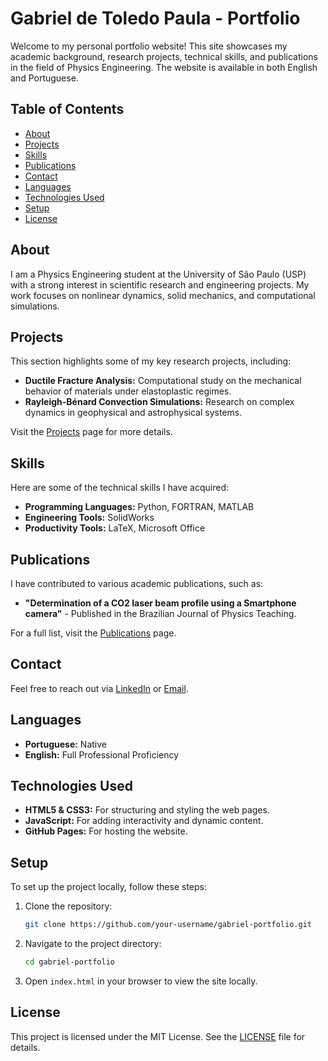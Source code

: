 # Gabriel de Toledo Paula - Portfolio

Welcome to my personal portfolio website! This site showcases my academic background, research projects, technical skills, and publications in the field of Physics Engineering. The website is available in both English and Portuguese.

## Table of Contents
- [About](#about)
- [Projects](#projects)
- [Skills](#skills)
- [Publications](#publications)
- [Contact](#contact)
- [Languages](#languages)
- [Technologies Used](#technologies-used)
- [Setup](#setup)
- [License](#license)

## About
I am a Physics Engineering student at the University of São Paulo (USP) with a strong interest in scientific research and engineering projects. My work focuses on nonlinear dynamics, solid mechanics, and computational simulations.

## Projects
This section highlights some of my key research projects, including:
- **Ductile Fracture Analysis:** Computational study on the mechanical behavior of materials under elastoplastic regimes.
- **Rayleigh-Bénard Convection Simulations:** Research on complex dynamics in geophysical and astrophysical systems.

Visit the [Projects](https://your-website-link-here) page for more details.

## Skills
Here are some of the technical skills I have acquired:
- **Programming Languages:** Python, FORTRAN, MATLAB
- **Engineering Tools:** SolidWorks
- **Productivity Tools:** LaTeX, Microsoft Office

## Publications
I have contributed to various academic publications, such as:
- **"Determination of a CO2 laser beam profile using a Smartphone camera"** - Published in the Brazilian Journal of Physics Teaching.

For a full list, visit the [Publications](https://your-website-link-here) page.

## Contact
Feel free to reach out via [LinkedIn](https://www.linkedin.com/in/gabriel-de-toledo-paula-261a73212) or [Email](mailto:gabrieldetoledopaula280703@gmail.com).

## Languages
- **Portuguese:** Native
- **English:** Full Professional Proficiency

## Technologies Used
- **HTML5 & CSS3:** For structuring and styling the web pages.
- **JavaScript:** For adding interactivity and dynamic content.
- **GitHub Pages:** For hosting the website.

## Setup
To set up the project locally, follow these steps:

1. Clone the repository:
    ```bash
    git clone https://github.com/your-username/gabriel-portfolio.git
    ```
2. Navigate to the project directory:
    ```bash
    cd gabriel-portfolio
    ```
3. Open `index.html` in your browser to view the site locally.

## License
This project is licensed under the MIT License. See the [LICENSE](LICENSE) file for details.
